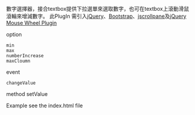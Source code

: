 
數字選擇器，接合textbox提供下拉選單來選取數字，也可在textbox上滾動滑鼠滾輪來增減數字。
此PlugIn 需引入[jQuery](http://jquery.com/)、[Bootstrap](http://twitter.github.io/bootstrap/)、[jscrollpane](http://jscrollpane.kelvinluck.com/)及[jQuery Mouse Wheel Plugin](http://brandonaaron.net/code/mousewheel/demos)


option

    min  
    max
    numberIncrease
    maxCloumn

event

    changeValue


method
    setValue

Example
    see the index.html file

